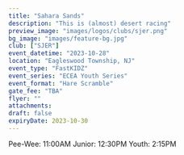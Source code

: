 ```yaml
---
title: "Sahara Sands"
description: "This is (almost) desert racing"
preview_image: "images/logos/clubs/sjer.png"
bg_image: "images/feature-bg.jpg"
club: ["SJER"]
event_datetime: "2023-10-28"
location: "Eagleswood Township, NJ"
event_type: "FastKIDZ"
event_series: "ECEA Youth Series"
event_format: "Hare Scramble"
gate_fee: "TBA"
flyer: ""
attachments:
draft: false
expiryDate: 2023-10-30
---
```


Pee-Wee: 11:00AM
Junior: 12:30PM
Youth: 2:15PM